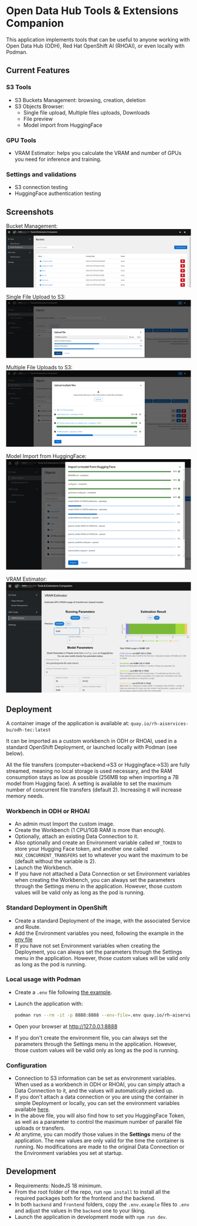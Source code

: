 # Open Data Hub Tools &amp; Extensions Companion

This application implements tools that can be useful to anyone working with Open Data Hub (ODH), Red Hat OpenShift AI (RHOAI), or even locally with Podman.

## Current Features

### S3 Tools

- S3 Buckets Management: browsing, creation, deletion
- S3 Objects Browser:
  - Single file upload, Multiple files uploads, Downloads
  - File preview
  - Model import from HuggingFace

### GPU Tools

- VRAM Estimator: helps you calculate the VRAM and number of GPUs you need for inference and training.

### Settings and validations

- S3 connection testing
- HuggingFace authentication testing

## Screenshots

Bucket Management:
![bucket-management](img/bucket-management.png)

Single File Upload to S3:
![upload-single](img/upload-single.png)

Multiple File Uploads to S3:
![multiple-upload](img/multiple-upload.png)

Model Import from HuggingFace:
![import-hf](img/import-hf.png)

VRAM Estimator:
![vram-estimator](img/vram-estimator.png)

## Deployment

A container image of the application is available at: `quay.io/rh-aiservices-bu/odh-tec:latest`

It can be imported as a custom workbench in ODH or RHOAI, used in a standard OpenShift Deployment, or launched locally with Podman (see below).

All the file transfers (computer->backend->S3 or Huggingface->S3) are fully streamed, meaning no local storage is used necessary, and the RAM consumption stays as low as possible (256MB top when importing a 7B model from Hugging face). A setting is available to set the maximum number of concurrent file transfers (default 2). Increasing it will increase memory needs.

### Workbench in ODH or RHOAI

- An admin must Import the custom image.
- Create the Workbench (1 CPU/1GB RAM is more than enough).
- Optionally, attach an existing Data Connection to it.
- Also optionally and create an Environment variable called `HF_TOKEN` to store your Hugging Face token, and another one called `MAX_CONCURRENT_TRANSFERS` set to whatever you want the maximum to be (default without the variable is 2).
- Launch the Workbench.
- If you have not attached a Data Connection or set Environment variables when creating the Workbench, you can always set the parameters through the Settings menu in the application. However, those custom values will be valid only as long as the pod is running.

### Standard Deployment in OpenShift

- Create a standard Deployment of the image, with the associated Service and Route.
- Add the Environment variables you need, following the example in the [env file](./backend/.env.example)
- If you have not set Environment variables when creating the Deployment, you can always set the parameters through the Settings menu in the application. However, those custom values will be valid only as long as the pod is running.

### Local usage with Podman

- Create a `.env` file following [the example](./backend/.env.example).
- Launch the application with:

  ```bash
  podman run --rm -it -p 8888:8888 --env-file=.env quay.io/rh-aiservices-bu/odh-tec:latest
  ```

- Open your browser at http://127.0.0.1:8888
- If you don't create the environment file, you can always set the parameters through the Settings menu in the application. However, those custom values will be valid only as long as the pod is running.

### Configuration

- Connection to S3 information can be set as environment variables. When used as a workbench in ODH or RHOAI, you can simply attach a Data Connection to it, and the values will automatically picked up.
- If you don't attach a data connection or you are using the container in simple Deployment or locally, you can set the environment variables available [here](./backend/.env.example).
- In the above file, you will also find how to set you HuggingFace Token, as well as a parameter to control the maximum number of parallel file uploads or transfers.
- At anytime, you can modify those values in the **Settings** menu of the application. The new values are only valid for the time the container is running. No modifications are made to the original Data Connection or the Environment variables you set at startup.

## Development

- Requirements: NodeJS 18 minimum.
- From the root folder of the repo, run `npm install` to install all the required packages both for the frontend and the backend.
- In both `backend` and `frontend` folders, copy the `.env.example` files to `.env` and adjust the values in the `backend` one to your liking.
- Launch the application in development mode with `npm run dev`.
